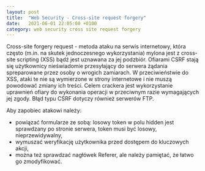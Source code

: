 ```yaml
---
layout: post
title:  "Web Security - Cross-site request forgery"
date:   2021-06-01 22:05:00 +0100
category: web security cross site request forgery
---
```


Cross-site forgery request - metoda ataku na serwis internetowy, która często (m.in. na skutek jednoczesnego wykorzystania) mylona jest z cross-site scripting (XSS) bądź jest uznawana za jej podzbiór. Ofiarami CSRF stają się użytkownicy nieświadomie przesyłający do serwera żądania spreparowane przez osoby o wrogich zamiarach. W przeciwieństwie do XSS, ataki te nie są wymierzone w strony internetowe i nie muszą powodować zmiany ich treści. Celem crackera jest wykorzystanie uprawnień ofiary do wykonania operacji w przeciwnym razie wymagających jej zgody. Błąd typu CSRF dotyczy również serwerów FTP.

Aby zapobiec atakowi należy:
- powiązać formularze ze sobą: losowy token w polu hidden jest sprawdzany po stronie serwera, token musi być losowy, nieprzewidywalny,
- wymuszać weryfikację użytkownika przed dostępem do kluczowych akcji,
- można też sprawdzać nagłówek Referer, ale należy pamiętać, że łatwo go zmodyfikować.